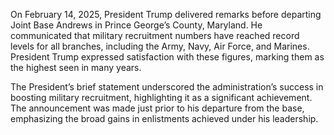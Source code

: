 On February 14, 2025, President Trump delivered remarks before departing Joint Base Andrews in Prince George’s County, Maryland. He communicated that military recruitment numbers have reached record levels for all branches, including the Army, Navy, Air Force, and Marines. President Trump expressed satisfaction with these figures, marking them as the highest seen in many years. 

The President’s brief statement underscored the administration’s success in boosting military recruitment, highlighting it as a significant achievement. The announcement was made just prior to his departure from the base, emphasizing the broad gains in enlistments achieved under his leadership.